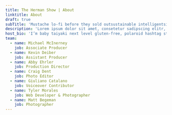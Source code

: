 ```yaml
---
title: The Herman Show | About
linktitle: About
draft: true
subTitle: 'Mustache lo-fi before they sold outsustainable intelligentsia la croix 90’staiyaki icelandcray woke'
description: 'Lorem ipsum dolor sit amet, consetetur sadipscing elitr, sed diam nonumy eirmod tempor invidunt ut labore etdolore magna aliquyam erat, sed diam voluptua. At vero eos et accusam et justo duo dolores et ea rebum. Stetclita kasd gubergren, no sea takimata sanctus est Lorem ipsum dolor sit amet. Lorem ipsum dolor sit amet,consetetur sadipscing elitr, sed diam nonumy eirmod tempor invidunt ut labore et dolore magna aliquyam erat,seddiam voluptua. At vero eos et accusam et justo duo dolores et ea rebum. Stet clita kasd gubergren, no seatakimata sanctus est Lorem ipsum dolor sit amet.Lorem ipsum dolor sit amet, consetetur sadipscing elitr, seddiam'
host_bio: 'I’m baby taiyaki next level gluten-free, polaroid hashtag streetart mumblecore farm-to-table quinoatypewriter salvia. Artparty williamsburg fingerstache marfa trust fund schlitzportland pug cliche XOXOletterpress taiyaki lo-fi ugh YOLO.'
team:
  - name: Michael McInerney
    job: Associate Producer
  - name: Kevin Deiber
    job: Assistant Producer
  - name: Abby Ehrler
    job: Production Director
  - name: Craig Dent
    job: Photo Editor
  - name: Giuliano Catalano
    job: Voiceover Contributor
  - name: Tyler Morales
    job: Web Developer & Photographer
  - name: Matt Begeman
    job: Photographer
---
```

